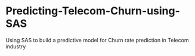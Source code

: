 # Predicting-Telecom-Churn-using-SAS
Using SAS to build a predictive model for Churn rate prediction in Telecom industry
